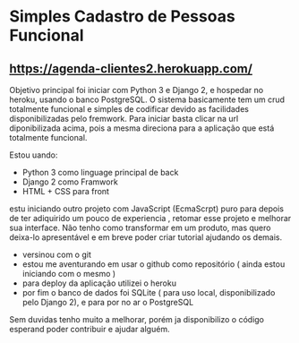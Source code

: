 # Simples Cadastro de Pessoas Funcional 
## https://agenda-clientes2.herokuapp.com/

Objetivo principal foi iniciar com Python 3 e Django 2, e hospedar no heroku, usando o banco PostgreSQL. O sistema basicamente tem um crud totalmente funcional e simples de codificar devido as facilidades disponibilizadas pelo fremwork.
Para iniciar basta clicar na url diponibilizada acima, pois a mesma direciona para a aplicação que está totalmente funcional.

Estou uando:
 - Python 3 como linguage principal de back
 - Django 2 como Framwork
 - HTML + CSS para front
 
 estu iniciando outro projeto com JavaScript (EcmaScrpt) puro para depois de ter adiquirido um pouco de experiencia , retomar esse projeto e melhorar sua interface. Não tenho como transformar em um produto, mas quero deixa-lo apresentável e em breve poder criar tutorial ajudando os demais. 
 
 - versinou com o git
 - estou me aventurando em usar o github como repositório ( ainda estou iniciando com o mesmo )
 - para deploy da aplicação utilizei o heroku
 - por fim o banco de dados foi SQLite ( para uso local, disponibilizado pelo Django 2), e para por no ar o PostgreSQL
 
Sem duvidas tenho muito a melhorar, porém ja disponibilizo o código esperand poder contribuir e ajudar alguém. 
